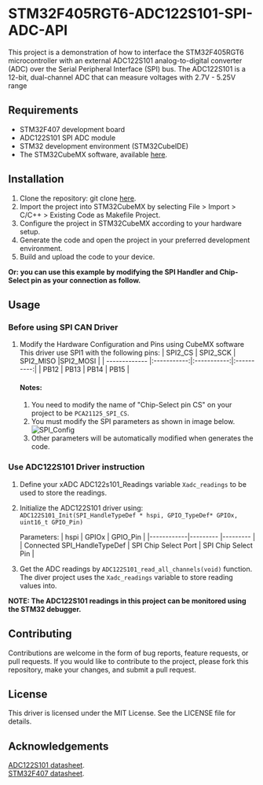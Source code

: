 # STM32F405RGT6-ADC122S101-SPI-ADC-API
This project is a demonstration of how to interface the STM32F405RGT6 microcontroller with an external ADC122S101 analog-to-digital converter (ADC) over the Serial Peripheral Interface (SPI) bus. The ADC122S101 is a 12-bit, dual-channel ADC that can measure voltages with 2.7V - 5.25V range

## Requirements
* STM32F407 development board
* ADC122S101 SPI ADC module
* STM32 development environment (STM32CubeIDE)
* The STM32CubeMX software, available [here](https://www.st.com/en/development-tools/stm32cubemx.html).

## Installation
1. Clone the repository:
git clone [here](https://github.com/Mahmoud-Sharabati/STM32F405RGT6-ADC122S101-SPI-ADC-API.git).
2. Import the project into STM32CubeMX by selecting File > Import > C/C++ > Existing Code as Makefile Project.
3. Configure the project in STM32CubeMX according to your hardware setup.
4. Generate the code and open the project in your preferred development environment.
5. Build and upload the code to your device.

**Or: you can use this example by modifying the SPI Handler and Chip-Select pin as your connection as follow.**

## Usage

### Before using SPI CAN Driver
1. Modify the Hardware Configuration and Pins using CubeMX software
    This driver use SPI1 with the following pins:
    | SPI2_CS       | SPI2_SCK    | SPI2_MISO   |SPI2_MOSI   |
    | ------------- |:-----------:|:-----------:|:----------:|
    | PB12	    | PB13	  | PB14        | PB15	     |

	#### Notes:																	
	1. You need to modify the name of "Chip-Select pin CS" on your project to be `PCA21125_SPI_CS`.
	2. You must modify the SPI parameters as shown in image below.  
	![SPI_Config](https://user-images.githubusercontent.com/16566502/225283283-8cc0eec3-993b-4e3a-9c0e-acc861ee9e08.png)
	3. Other parameters will be automatically modified when generates the code.

 ### Use ADC122S101 Driver instruction
1. Define your xADC ADC122s101_Readings variable `Xadc_readings` to be used to store the readings.

2. Initialize the ADC122S101 driver using: `ADC122S101_Init(SPI_HandleTypeDef * hspi, GPIO_TypeDef* GPIOx, uint16_t GPIO_Pin)`

	Parameters:
   | hspi | GPIOx | GPIO_Pin |
   |------------|--------- |--------- |
   | Connected SPI_HandleTypeDef | SPI Chip Select Port | SPI Chip Select Pin |
   
3. Get the ADC readings by `ADC122S101_read_all_channels(void)` function. The diver project uses the `Xadc_readings` variable to store reading values into. 

**NOTE: The ADC122S101 readings in this project can be monitored using the STM32 debugger.**

## Contributing
Contributions are welcome in the form of bug reports, feature requests, or pull requests. If you would like to contribute to the project, please fork this repository, make your changes, and submit a pull request.

## License
This driver is licensed under the MIT License. See the LICENSE file for details.

## Acknowledgements
[ADC122S101 datasheet](https://www.ti.com/lit/gpn/adc122s101).  
[STM32F407 datasheet](https://www.st.com/resource/en/datasheet/stm32f407vg.pdf).
